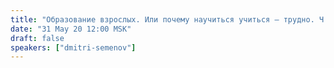 ```yaml
---
title: "Образование взрослых. Или почему научиться учиться — трудно. Ч. 1 — теория"
date: "31 May 20 12:00 MSK"
draft: false
speakers: ["dmitri-semenov"] 
---
```

